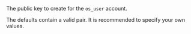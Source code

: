 The public key to create for the `os_user`  account.

The defaults contain a valid pair. It is recommended to specify your own values.